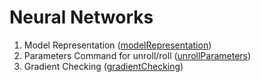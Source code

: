 # Neural Networks

1. Model Representation ([modelRepresentation](https://github.com/sohampod/machineLearningnotes/blob/main/neuralNetworks/modelRepresentation1.md))
2. Parameters Command for unroll/roll ([unrollParameters](https://github.com/sohampod/machineLearningnotes/blob/main/neuralNetworks/unrollingParameters.md))
3. Gradient Checking ([gradientChecking](https://github.com/sohampod/machineLearningnotes/blob/main/neuralNetworks/gradientChecking.md))